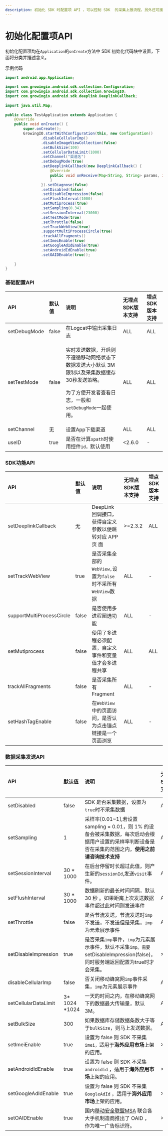 ```yaml
---
description: 初始化 SDK 时配置项 API ，可以控制 SDK  的采集上报流程，另外还可接收来自 GIO 的 callback。
---
```


# 初始化配置项API

初始化配置项均在`Application`的`onCreate`方法中 SDK 初始化代码块中设置，下面将分类并描述含义。

示例代码

```java
import android.app.Application;
​
import com.growingio.android.sdk.collection.Configuration;
import com.growingio.android.sdk.collection.GrowingIO;
import com.growingio.android.sdk.deeplink.DeeplinkCallback;
​
import java.util.Map;
​
public class TestApplication extends Application {
    @Override
    public void onCreate() {
        super.onCreate();
        GrowingIO.startWithConfiguration(this, new Configuration()
                .disableCellularImp()
                .disableImageViewCollection(false)
                .setBulkSize(100)
                .setCellularDataLimit(1000)
                .setChannel("渠道名")
                .setDebugMode(true)
                .setDeeplinkCallback(new DeeplinkCallback() {
                    @Override
                    public void onReceive(Map<String, String> params, int error, long appAwakePassedTime) {
                    }
                }).setDiagnose(false)
                .setDisabled(false)
                .setDisableImpression(false)
                .setFlushInterval(1000)
                .setMutiprocess(true)
                .setSampling(0.34)
                .setSessionInterval(23000)
                .setTestMode(true)
                .setThrottle(false)
                .setTrackWebView(true)
                .supportMultiProcessCircle(true)
                .trackAllFragments()
                .setImeiEnable(true)
                .setGoogleAdIdEnable(true)
                .setAndroidIdEnable(true)
                .setOAIDEnable(true));
​
    }
}
```

### 基础配置API

<table>
  <thead>
    <tr>
      <th style="text-align:left">API</th>
      <th style="text-align:left">&#x9ED8;&#x8BA4;&#x503C;</th>
      <th style="text-align:left">&#x8BF4;&#x660E;</th>
      <th style="text-align:left">&#x65E0;&#x57CB;&#x70B9;SDK&#x7248;&#x672C;&#x652F;&#x6301;</th>
      <th style="text-align:left">&#x57CB;&#x70B9;SDK&#x7248;&#x672C;&#x652F;&#x6301;</th>
    </tr>
  </thead>
  <tbody>
    <tr>
      <td style="text-align:left">setDebugMode</td>
      <td style="text-align:left">false</td>
      <td style="text-align:left">&#x5728;Logcat&#x4E2D;&#x8F93;&#x51FA;&#x91C7;&#x96C6;&#x65E5;&#x5FD7;</td>
      <td
      style="text-align:left">ALL</td>
        <td style="text-align:left">ALL</td>
    </tr>
    <tr>
      <td style="text-align:left">setTestMode</td>
      <td style="text-align:left">false</td>
      <td style="text-align:left">
        <p>&#x5B9E;&#x65F6;&#x53D1;&#x9001;&#x6570;&#x636E;&#xFF0C;&#x5F00;&#x542F;&#x5219;&#x4E0D;&#x9075;&#x5FAA;&#x79FB;&#x52A8;&#x7F51;&#x7EDC;&#x72B6;&#x6001;&#x4E0B;&#x6570;&#x636E;&#x53D1;&#x9001;&#x5927;&#x5C0F;&#x9ED8;&#x8BA4;
          3M &#x9650;&#x5236;&#x4EE5;&#x53CA;&#x91C7;&#x96C6;&#x6570;&#x636E;&#x7F13;&#x5B58;30&#x79D2;&#x53D1;&#x9001;&#x7B56;&#x7565;&#x3002;</p>
        <p>&#x4E3A;&#x4E86;&#x65B9;&#x4FBF;&#x5F00;&#x53D1;&#x8005;&#x67E5;&#x770B;&#x65E5;&#x5FD7;&#xFF0C;&#x4E00;&#x822C;&#x548C;<code>setDebugMode</code>&#x4E00;&#x8D77;&#x4F7F;&#x7528;&#x3002;</p>
      </td>
      <td style="text-align:left">ALL</td>
      <td style="text-align:left">ALL</td>
    </tr>
    <tr>
      <td style="text-align:left">setChannel</td>
      <td style="text-align:left">&#x65E0;</td>
      <td style="text-align:left">&#x8BBE;&#x7F6E;App&#x4E0B;&#x8F7D;&#x6E20;&#x9053;</td>
      <td style="text-align:left">ALL</td>
      <td style="text-align:left">ALL</td>
    </tr>
    <tr>
      <td style="text-align:left">useID</td>
      <td style="text-align:left">true</td>
      <td style="text-align:left">&#x662F;&#x5426;&#x5728;&#x8BA1;&#x7B97;<code>xpath</code>&#x65F6;&#x4F7F;&#x7528;&#x63A7;&#x4EF6;<code>id&#xFF0C;</code>&#x9ED8;&#x8BA4;&#x4F7F;&#x7528;</td>
      <td
      style="text-align:left">&lt;2.6.0</td>
        <td style="text-align:left">-</td>
    </tr>
  </tbody>
</table>

### SDK功能API

| API | 默认值                    | 说明 | 无埋点SDK版本支持 | 埋点SDK版本支持 |
| :--- | :--- | :--- | :--- | :--- |
| setDeeplinkCallback | 无 | DeepLink 回调接口，获得自定义参数以便跳转对应 APP页 面 | &gt;=2.3.2 | ALL  |
| setTrackWebView | true | 是否采集全部的`WebView,`设置为`false`时不采所有`WebView`数据 | ALL | - |
| supportMultiProcessCircle | false | 是否使用多进程圈选功能 | ALL  | - |
| setMutiprocess | false | 使用了多进程必须配置，自定义事件和变量值才会多进程共享 | ALL | ALL  |
| trackAllFragments | false | 是否采集所有Fragment | ALL | - |
| setHashTagEnable | false | 在`WebView`中的页面访问，是否认为点击锚点链接是一个页面浏览 | ALL | - |

### 数据采集发送API

| API | 默认值 | 说明 | 无埋点SDK版本支持 | 埋点SDK版本支持 |
| :--- | :--- | :--- | :--- | :--- |
| setDisabled | false | SDK 是否采集数据，设置为`true`时不采集数据 | ALL | ALL |
| setSampling | 1 | 采样率\[0.01~1\],若设置sampling = 0.01，则 1% 的设备会被采集数据，每次启动会根据用户设置的采样率判断设备是否在采集的范围之内，**使用之前请咨询技术支持** | ALL  | ALL |
| setSessionInterval | 30 \* 1000 | 在后台停留时长超过此值，则产生新的`sessionId`,发送`visit`事件。 | ALL | ALL  |
| setFlushInterval | 30 \* 1000 | 数据刷新的最长时间间隔，默认30 秒 。如果距离上次发送数据事件超过此时间则发送事件 | ALL | ALL |
| setThrottle | false | 是否节流发送，节流发送时`imp`不发送，不发送但是采集，`imp`为元素展示事件 | ALL | - |
| setDisableImpression | true | 是否采集`imp`事件，`imp`为元素展示事件，默认不采集`imp。需要`setDisableImpression\(false\)，同时服务端返回配置为true时才会采集。 | &gt;=2.8.11 | - |
| disableCellularImp | false | 否关闭移动蜂窝网`imp`事件采集，`imp`为元素展示事件 | ALL | - |
| setCellularDataLimit | 3\* 1024 \*1024 | 一天的时间之内，在移动蜂窝网下的数据最大传输量，默认3M。 | ALL | ALL |
| setBulkSize | 300 | 如果数据库存储数据条数大于等于`bulkSize`，则马上发送数据。 | ALL | ALL |
| setImeiEnable | true | 设置为 false 则 SDK 不采集 `imei，`适用于**海外应用市场**上架的应用。 | &gt;=2.7.8 | - |
| setAndroidIdEnable | true | 设置为 false 则 SDK 不采集 `androidid` ，适用于**海外应用市场**上架的应用。 | &gt;=2.7.8 | - |
| setGoogleAdIdEnable | true | 设置为 false 则 SDK 不采集 `GoogleAdId` ，适用于**海外应用市场**上架的应用。 | &gt;=2.7.8 | - |
| setOAIDEnable | true | 国内[移动安全联盟MSA](http://www.msa-alliance.cn/col.jsp?id=120) 联合各大手机制造商推出了 OAID ， 作为唯一广告标识符。 | &gt;=2.8.5 | - |







